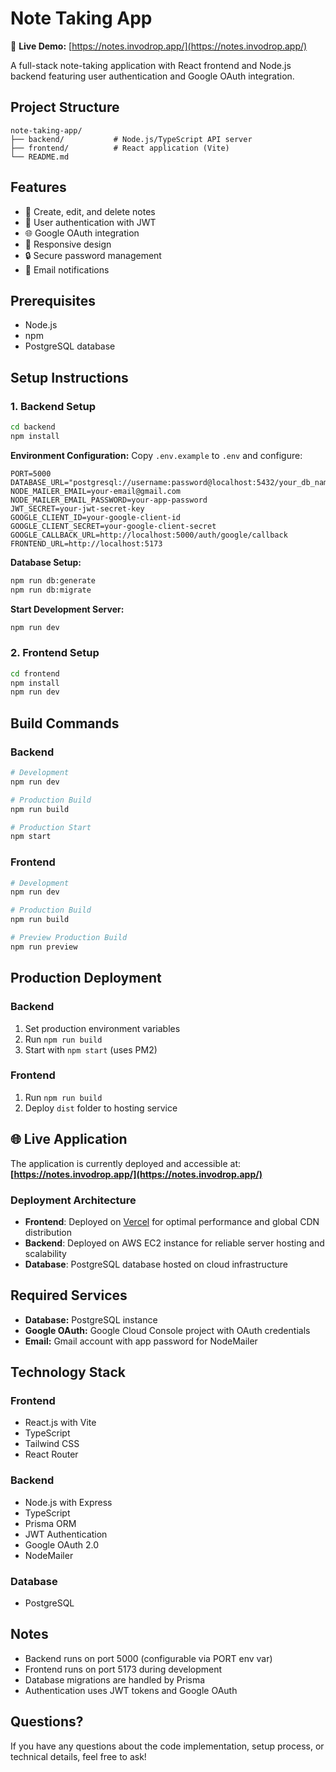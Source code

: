 # Note Taking App

🚀 **Live Demo:** [https://notes.invodrop.app/](https://notes.invodrop.app/)

A full-stack note-taking application with React frontend and Node.js backend featuring user authentication and Google OAuth integration.

## Project Structure

```
note-taking-app/
├── backend/           # Node.js/TypeScript API server
├── frontend/          # React application (Vite)
└── README.md
```

## Features

- 📝 Create, edit, and delete notes
- 🔐 User authentication with JWT
- 🌐 Google OAuth integration
- 📱 Responsive design
- 🔒 Secure password management
- 📧 Email notifications

## Prerequisites

- Node.js
- npm
- PostgreSQL database

## Setup Instructions

### 1. Backend Setup

```bash
cd backend
npm install
```

**Environment Configuration:**
Copy `.env.example` to `.env` and configure:

```env
PORT=5000
DATABASE_URL="postgresql://username:password@localhost:5432/your_db_name"
NODE_MAILER_EMAIL=your-email@gmail.com
NODE_MAILER_EMAIL_PASSWORD=your-app-password
JWT_SECRET=your-jwt-secret-key
GOOGLE_CLIENT_ID=your-google-client-id
GOOGLE_CLIENT_SECRET=your-google-client-secret
GOOGLE_CALLBACK_URL=http://localhost:5000/auth/google/callback
FRONTEND_URL=http://localhost:5173
```

**Database Setup:**

```bash
npm run db:generate
npm run db:migrate
```

**Start Development Server:**

```bash
npm run dev
```

### 2. Frontend Setup

```bash
cd frontend
npm install
npm run dev
```

## Build Commands

### Backend

```bash
# Development
npm run dev

# Production Build
npm run build

# Production Start
npm start
```

### Frontend

```bash
# Development
npm run dev

# Production Build
npm run build

# Preview Production Build
npm run preview
```

## Production Deployment

### Backend

1. Set production environment variables
2. Run `npm run build`
3. Start with `npm start` (uses PM2)

### Frontend

1. Run `npm run build`
2. Deploy `dist` folder to hosting service

## 🌐 Live Application

The application is currently deployed and accessible at:
**[https://notes.invodrop.app/](https://notes.invodrop.app/)**

### Deployment Architecture

- **Frontend**: Deployed on [Vercel](https://vercel.com/) for optimal performance and global CDN distribution
- **Backend**: Deployed on AWS EC2 instance for reliable server hosting and scalability
- **Database**: PostgreSQL database hosted on cloud infrastructure

## Required Services

- **Database:** PostgreSQL instance
- **Google OAuth:** Google Cloud Console project with OAuth credentials
- **Email:** Gmail account with app password for NodeMailer

## Technology Stack

### Frontend
- React.js with Vite
- TypeScript
- Tailwind CSS
- React Router

### Backend
- Node.js with Express
- TypeScript
- Prisma ORM
- JWT Authentication
- Google OAuth 2.0
- NodeMailer

### Database
- PostgreSQL

## Notes

- Backend runs on port 5000 (configurable via PORT env var)
- Frontend runs on port 5173 during development
- Database migrations are handled by Prisma
- Authentication uses JWT tokens and Google OAuth

## Questions?

If you have any questions about the code implementation, setup process, or technical details, feel free to ask!